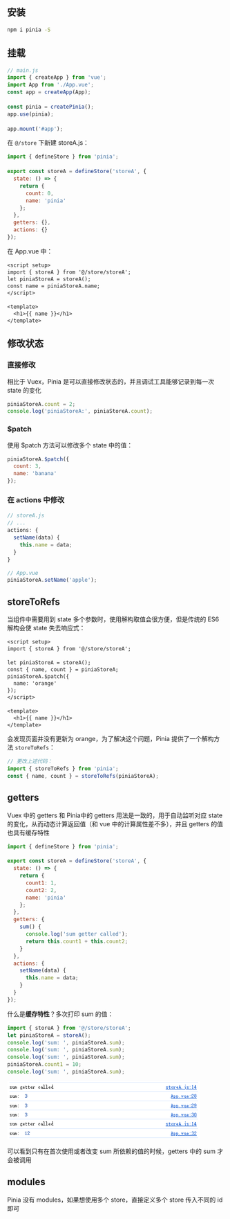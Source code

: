 ## 安装

```bash
npm i pinia -S
```



## 挂载

```js
// main.js
import { createApp } from 'vue';
import App from './App.vue';
const app = createApp(App);

const pinia = createPinia();
app.use(pinia);

app.mount('#app');
```

在 `@/store` 下新建 storeA.js：

```js
import { defineStore } from 'pinia';

export const storeA = defineStore('storeA', {
  state: () => {
    return {
      count: 0,
      name: 'pinia'
    };
  },
  getters: {},
  actions: {}
});
```

在 App.vue 中：

```vue
<script setup>
import { storeA } from '@/store/storeA';
let piniaStoreA = storeA();
const name = piniaStoreA.name;
</script>

<template>
  <h1>{{ name }}</h1>
</template>

```



## 修改状态

### 直接修改

相比于 Vuex，Pinia 是可以直接修改状态的，并且调试工具能够记录到每一次 state 的变化

```js
piniaStoreA.count = 2;
console.log('piniaStoreA:', piniaStoreA.count);
```

### $patch

使用 $patch 方法可以修改多个 state 中的值：

```js
piniaStoreA.$patch({
  count: 3,
  name: 'banana'
});
```
### 在 actions 中修改

```js
// storeA.js
// ...
actions: {
  setName(data) {
    this.name = data;
  }
}
```

```js
// App.vue
piniaStoreA.setName('apple');
```



## storeToRefs

当组件中需要用到 state 多个参数时，使用解构取值会很方便，但是传统的 ES6 解构会使 state 失去响应式：

```vue
<script setup>
import { storeA } from '@/store/storeA';

let piniaStoreA = storeA();
const { name, count } = piniaStoreA;
piniaStoreA.$patch({
  name: 'orange'
});
</script>

<template>
  <h1>{{ name }}</h1>
</template>
```

会发现页面并没有更新为 orange，为了解决这个问题，Pinia 提供了一个解构方法 `storeToRefs`：

```js
// 更改上述代码：
import { storeToRefs } from 'pinia';
const { name, count } = storeToRefs(piniaStoreA);
```



## getters

Vuex 中的 getters 和 Pinia中的 getters 用法是一致的，用于自动监听对应 state 的变化，从而动态计算返回值（和 vue 中的计算属性差不多），并且 getters 的值也具有缓存特性

```js
import { defineStore } from 'pinia';

export const storeA = defineStore('storeA', {
  state: () => {
    return {
      count1: 1,
      count2: 2,
      name: 'pinia'
    };
  },
  getters: {
    sum() {
      console.log('sum getter called');
      return this.count1 + this.count2;
    }
  },
  actions: {
    setName(data) {
      this.name = data;
    }
  }
});
```

什么是**缓存特性**？多次打印 sum 的值：

```js
import { storeA } from '@/store/storeA';
let piniaStoreA = storeA();
console.log('sum: ', piniaStoreA.sum);
console.log('sum: ', piniaStoreA.sum);
console.log('sum: ', piniaStoreA.sum);
piniaStoreA.count1 = 10;
console.log('sum: ', piniaStoreA.sum);
```

![](/images/缓存特性.png)

可以看到只有在首次使用或者改变 sum 所依赖的值的时候，getters 中的 sum 才会被调用



## modules

Pinia 没有 modules，如果想使用多个 store，直接定义多个 store 传入不同的 id 即可